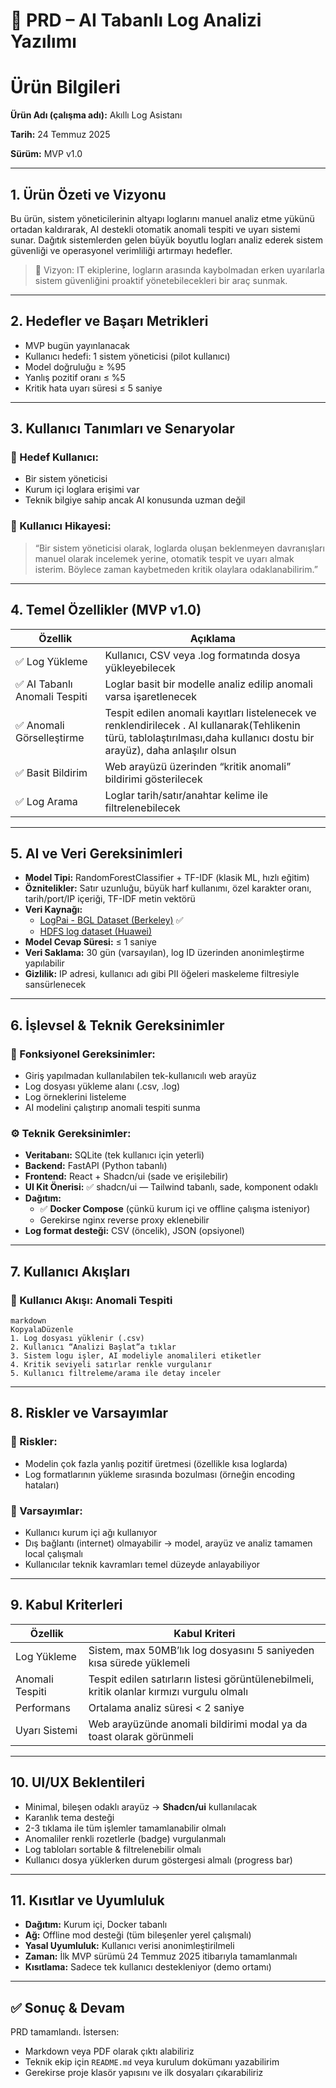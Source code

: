 # 🧾 PRD – AI Tabanlı Log Analizi Yazılımı

# Ürün Bilgileri

**Ürün Adı (çalışma adı):** Akıllı Log Asistanı

**Tarih:** 24 Temmuz 2025

**Sürüm:** MVP v1.0

---

## 1. Ürün Özeti ve Vizyonu

Bu ürün, sistem yöneticilerinin altyapı loglarını manuel analiz etme yükünü ortadan kaldırarak, AI destekli otomatik anomali tespiti ve uyarı sistemi sunar. Dağıtık sistemlerden gelen büyük boyutlu logları analiz ederek sistem güvenliği ve operasyonel verimliliği artırmayı hedefler.

> 🎯 Vizyon: IT ekiplerine, logların arasında kaybolmadan erken uyarılarla sistem güvenliğini proaktif yönetebilecekleri bir araç sunmak.
> 

---

## 2. Hedefler ve Başarı Metrikleri

- MVP bugün yayınlanacak
- Kullanıcı hedefi: 1 sistem yöneticisi (pilot kullanıcı)
- Model doğruluğu ≥ %95
- Yanlış pozitif oranı ≤ %5
- Kritik hata uyarı süresi ≤ 5 saniye

---

## 3. Kullanıcı Tanımları ve Senaryolar

### 🎯 Hedef Kullanıcı:

- Bir sistem yöneticisi
- Kurum içi loglara erişimi var
- Teknik bilgiye sahip ancak AI konusunda uzman değil

### 👤 Kullanıcı Hikayesi:

> “Bir sistem yöneticisi olarak, loglarda oluşan beklenmeyen davranışları manuel olarak incelemek yerine, otomatik tespit ve uyarı almak isterim. Böylece zaman kaybetmeden kritik olaylara odaklanabilirim.”
> 

---

## 4. Temel Özellikler (MVP v1.0)

| Özellik | Açıklama |
| --- | --- |
| ✅ Log Yükleme | Kullanıcı, CSV veya .log formatında dosya yükleyebilecek |
| ✅ AI Tabanlı Anomali Tespiti | Loglar basit bir modelle analiz edilip anomali varsa işaretlenecek |
| ✅ Anomali Görselleştirme | Tespit edilen anomali kayıtları listelenecek ve renklendirilecek . AI kullanarak(Tehlikenin türü, tablolaştırılması,daha kullanıcı dostu bir arayüz), daha anlaşılır olsun  |
| ✅ Basit Bildirim | Web arayüzü üzerinden “kritik anomali” bildirimi gösterilecek |
| ✅ Log Arama | Loglar tarih/satır/anahtar kelime ile filtrelenebilecek |

---

## 5. AI ve Veri Gereksinimleri

- **Model Tipi:** RandomForestClassifier + TF-IDF (klasik ML, hızlı eğitim)
- **Öznitelikler:** Satır uzunluğu, büyük harf kullanımı, özel karakter oranı, tarih/port/IP içeriği, TF-IDF metin vektörü
- **Veri Kaynağı:**
    - [LogPai - BGL Dataset (Berkeley)](https://github.com/logpai/loghub) ✅
    - [HDFS log dataset (Huawei)](https://github.com/logpai/loghub/tree/master/HDFS)
- **Model Cevap Süresi:** ≤ 1 saniye
- **Veri Saklama:** 30 gün (varsayılan), log ID üzerinden anonimleştirme yapılabilir
- **Gizlilik:** IP adresi, kullanıcı adı gibi PII öğeleri maskeleme filtresiyle sansürlenecek

---

## 6. İşlevsel & Teknik Gereksinimler

### 🔧 Fonksiyonel Gereksinimler:

- Giriş yapılmadan kullanılabilen tek-kullanıcılı web arayüz
- Log dosyası yükleme alanı (.csv, .log)
- Log örneklerini listeleme
- AI modelini çalıştırıp anomali tespiti sunma

### ⚙️ Teknik Gereksinimler:

- **Veritabanı:** SQLite (tek kullanıcı için yeterli)
- **Backend:** FastAPI (Python tabanlı)
- **Frontend:** React + Shadcn/ui (sade ve erişilebilir)
- **UI Kit Önerisi:** ✅ shadcn/ui — Tailwind tabanlı, sade, komponent odaklı
- **Dağıtım:**
    - ✅ **Docker Compose** (çünkü kurum içi ve offline çalışma isteniyor)
    - Gerekirse nginx reverse proxy eklenebilir
- **Log format desteği:** CSV (öncelik), JSON (opsiyonel)

---

## 7. Kullanıcı Akışları

### 🔁 Kullanıcı Akışı: Anomali Tespiti

```
markdown
KopyalaDüzenle
1. Log dosyası yüklenir (.csv)
2. Kullanıcı “Analizi Başlat”a tıklar
3. Sistem logu işler, AI modeliyle anomalileri etiketler
4. Kritik seviyeli satırlar renkle vurgulanır
5. Kullanıcı filtreleme/arama ile detay inceler

```

---

## 8. Riskler ve Varsayımlar

### 🧯 Riskler:

- Modelin çok fazla yanlış pozitif üretmesi (özellikle kısa loglarda)
- Log formatlarının yükleme sırasında bozulması (örneğin encoding hataları)

### 📌 Varsayımlar:

- Kullanıcı kurum içi ağı kullanıyor
- Dış bağlantı (internet) olmayabilir → model, arayüz ve analiz tamamen local çalışmalı
- Kullanıcılar teknik kavramları temel düzeyde anlayabiliyor

---

## 9. Kabul Kriterleri

| Özellik | Kabul Kriteri |
| --- | --- |
| Log Yükleme | Sistem, max 50MB’lık log dosyasını 5 saniyeden kısa sürede yüklemeli |
| Anomali Tespiti | Tespit edilen satırların listesi görüntülenebilmeli, kritik olanlar kırmızı vurgulu olmalı |
| Performans | Ortalama analiz süresi < 2 saniye |
| Uyarı Sistemi | Web arayüzünde anomali bildirimi modal ya da toast olarak görünmeli |

---

## 10. UI/UX Beklentileri

- Minimal, bileşen odaklı arayüz → **Shadcn/ui** kullanılacak
- Karanlık tema desteği
- 2-3 tıklama ile tüm işlemler tamamlanabilir olmalı
- Anomaliler renkli rozetlerle (badge) vurgulanmalı
- Log tabloları sortable & filtrelenebilir olmalı
- Kullanıcı dosya yüklerken durum göstergesi almalı (progress bar)

---

## 11. Kısıtlar ve Uyumluluk

- **Dağıtım:** Kurum içi, Docker tabanlı
- **Ağ:** Offline mod desteği (tüm bileşenler yerel çalışmalı)
- **Yasal Uyumluluk:** Kullanıcı verisi anonimleştirilmeli
- **Zaman:** İlk MVP sürümü 24 Temmuz 2025 itibarıyla tamamlanmalı
- **Kısıtlama:** Sadece tek kullanıcı destekleniyor (demo ortamı)

---

## ✅ Sonuç & Devam

PRD tamamlandı. İstersen:

- Markdown veya PDF olarak çıktı alabiliriz
- Teknik ekip için `README.md` veya kurulum dokümanı yazabilirim
- Gerekirse proje klasör yapısını ve ilk dosyaları çıkarabiliriz